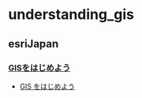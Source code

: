 # understanding_gis

## esriJapan
### [GISをはじめよう](https://www.esrij.com/getting-started/)
- [GIS をはじめよう](./esriJapan/)
